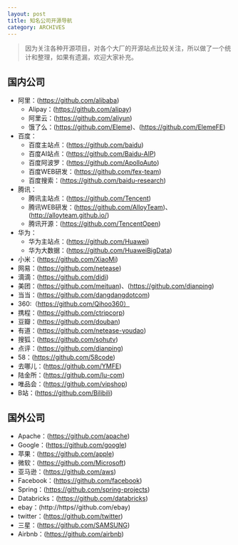 ```yaml
---
layout: post
title: 知名公司开源导航
category: ARCHIVES
---
```


> 因为关注各种开源项目，对各个大厂的开源站点比较关注，所以做了一个统计和整理，如果有遗漏，欢迎大家补充。

## 国内公司
* 阿里：(https://github.com/alibaba)
	* Alipay：(https://github.com/alipay)
	* 阿里云：(https://github.com/aliyun)
	* 饿了么：(https://github.com/Eleme)、(https://github.com/ElemeFE)
* 百度：
	* 百度主站点：(https://github.com/baidu)
	* 百度AI站点：(https://github.com/Baidu-AIP)
	* 百度阿波罗：(https://github.com/ApolloAuto)
	* 百度WEB研发：(https://github.com/fex-team)
	* 百度搜索：(https://github.com/baidu-research)
* 腾讯：
	* 腾讯主站点：(https://github.com/Tencent)
	* 腾讯WEB研发：(https://github.com/AlloyTeam)、(http://alloyteam.github.io/)
	* 腾讯开源：(https://github.com/TencentOpen)
* 华为：
	* 华为主站点：(https://github.com/Huawei)
	* 华为大数据：(https://github.com/HuaweiBigData)
* 小米：(https://github.com/XiaoMi)
* 网易：(https://github.com/netease)
* 滴滴：(https://github.com/didi)
* 美团：(https://github.com/meituan)、(https://github.com/dianping)
* 当当：(https://github.com/dangdangdotcom)
* 360:（https://github.com/Qihoo360）
* 携程：(https://github.com/ctripcorp)
* 豆瓣：(https://github.com/douban)
* 有道：(https://github.com/netease-youdao)
* 搜狐：(https://github.com/sohutv)
* 点评：(https://github.com/dianping)
* 58：(https://github.com/58code)
* 去哪儿：(https://github.com/YMFE)
* 陆金所：(https://github.com/lu-com)
* 唯品会：(https://github.com/vipshop)
* B站：(https://github.com/Bilibili)

## 国外公司
* Apache：(https://github.com/apache)
* Google：(https://github.com/google)
* 苹果：(https://github.com/apple)
* 微软：(https://github.com/Microsoft)
* 亚马逊：(https://github.com/aws)
* Facebook：(https://github.com/facebook)
* Spring：(https://github.com/spring-projects)
* Databricks：(https://github.com/databricks)
* ebay：(http://https//github.com/ebay)
* twitter：(https://github.com/twitter)
* 三星：(https://github.com/SAMSUNG)
* Airbnb：(https://github.com/airbnb)

